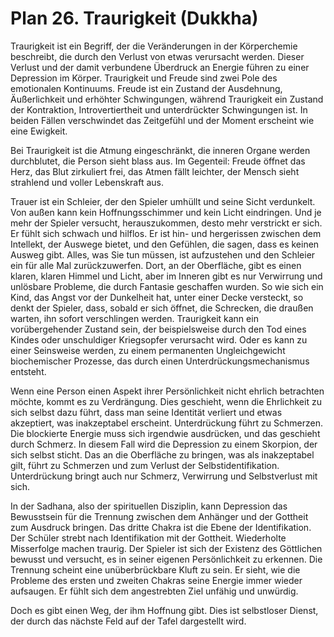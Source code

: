 # Plan 26. Traurigkeit (Dukkha)

Traurigkeit ist ein Begriff, der die Veränderungen in der Körperchemie beschreibt, die durch den Verlust von etwas verursacht werden. Dieser Verlust und der damit verbundene Überdruck an Energie führen zu einer Depression im Körper. Traurigkeit und Freude sind zwei Pole des emotionalen Kontinuums. Freude ist ein Zustand der Ausdehnung, Äußerlichkeit und erhöhter Schwingungen, während Traurigkeit ein Zustand der Kontraktion, Introvertiertheit und unterdrückter Schwingungen ist. In beiden Fällen verschwindet das Zeitgefühl und der Moment erscheint wie eine Ewigkeit.

Bei Traurigkeit ist die Atmung eingeschränkt, die inneren Organe werden durchblutet, die Person sieht blass aus. Im Gegenteil: Freude öffnet das Herz, das Blut zirkuliert frei, das Atmen fällt leichter, der Mensch sieht strahlend und voller Lebenskraft aus.

Trauer ist ein Schleier, der den Spieler umhüllt und seine Sicht verdunkelt. Von außen kann kein Hoffnungsschimmer und kein Licht eindringen. Und je mehr der Spieler versucht, herauszukommen, desto mehr verstrickt er sich. Er fühlt sich schwach und hilflos. Er ist hin- und hergerissen zwischen dem Intellekt, der Auswege bietet, und den Gefühlen, die sagen, dass es keinen Ausweg gibt. Alles, was Sie tun müssen, ist aufzustehen und den Schleier ein für alle Mal zurückzuwerfen. Dort, an der Oberfläche, gibt es einen klaren, klaren Himmel und Licht, aber im Inneren gibt es nur Verwirrung und unlösbare Probleme, die durch Fantasie geschaffen wurden. So wie sich ein Kind, das Angst vor der Dunkelheit hat, unter einer Decke versteckt, so denkt der Spieler, dass, sobald er sich öffnet, die Schrecken, die draußen warten, ihn sofort verschlingen werden. Traurigkeit kann ein vorübergehender Zustand sein, der beispielsweise durch den Tod eines Kindes oder unschuldiger Kriegsopfer verursacht wird. Oder es kann zu einer Seinsweise werden, zu einem permanenten Ungleichgewicht biochemischer Prozesse, das durch einen Unterdrückungsmechanismus entsteht.

Wenn eine Person einen Aspekt ihrer Persönlichkeit nicht ehrlich betrachten möchte, kommt es zu Verdrängung. Dies geschieht, wenn die Ehrlichkeit zu sich selbst dazu führt, dass man seine Identität verliert und etwas akzeptiert, was inakzeptabel erscheint. Unterdrückung führt zu Schmerzen. Die blockierte Energie muss sich irgendwie ausdrücken, und das geschieht durch Schmerz. In diesem Fall wird die Depression zu einem Skorpion, der sich selbst sticht. Das an die Oberfläche zu bringen, was als inakzeptabel gilt, führt zu Schmerzen und zum Verlust der Selbstidentifikation. Unterdrückung bringt auch nur Schmerz, Verwirrung und Selbstverlust mit sich.

In der Sadhana, also der spirituellen Disziplin, kann Depression das Bewusstsein für die Trennung zwischen dem Anhänger und der Gottheit zum Ausdruck bringen. Das dritte Chakra ist die Ebene der Identifikation. Der Schüler strebt nach Identifikation mit der Gottheit. Wiederholte Misserfolge machen traurig. Der Spieler ist sich der Existenz des Göttlichen bewusst und versucht, es in seiner eigenen Persönlichkeit zu erkennen. Die Trennung scheint eine unüberbrückbare Kluft zu sein. Er sieht, wie die Probleme des ersten und zweiten Chakras seine Energie immer wieder aufsaugen. Er fühlt sich dem angestrebten Ziel unfähig und unwürdig.

Doch es gibt einen Weg, der ihm Hoffnung gibt. Dies ist selbstloser Dienst, der durch das nächste Feld auf der Tafel dargestellt wird.
